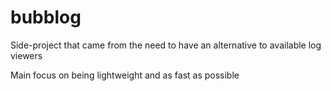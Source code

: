 # bubblog

Side-project that came from the need to have an alternative to available log viewers

Main focus on being lightweight and as fast as possible